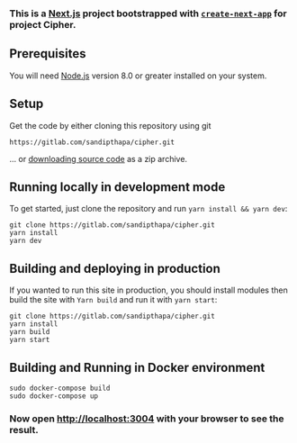 ### This is a [Next.js](https://nextjs.org/) project bootstrapped with [`create-next-app`](https://github.com/vercel/next.js/tree/canary/packages/create-next-app) for project Cipher.

## Prerequisites
You will need [Node.js](https://nodejs.org) version 8.0 or greater installed on your system.

## Setup
Get the code by either cloning this repository using git

```
https://gitlab.com/sandipthapa/cipher.git
```
... or [downloading source code](https://gitlab.com/sandipthapa/cipher/-/archive/main/cipher-main.zip) as a zip archive.

## Running locally in development mode

To get started, just clone the repository and run `yarn install && yarn dev`:

    git clone https://gitlab.com/sandipthapa/cipher.git
    yarn install
    yarn dev


## Building and deploying in production

If you wanted to run this site in production, you should install modules then build the site with `Yarn build` and run it with `yarn start`:

    git clone https://gitlab.com/sandipthapa/cipher.git
    yarn install
    yarn build
    yarn start

## Building and Running in Docker environment

    sudo docker-compose build
    sudo docker-compose up

### Now open [http://localhost:3004](http://localhost:3004) with your browser to see the result.